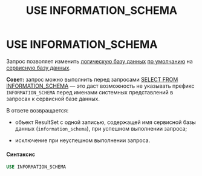 ﻿---
layout: default
title: USE INFORMATION_SCHEMA
nav_order: 31
parent: Запросы SQL+
grand_parent: Справочная информация
has_children: false
has_toc: false
---

USE INFORMATION_SCHEMA
======================

Запрос позволяет изменить [логическую базу данных](../../../Обзор_понятий_компонентов_и_связей/Основные_понятия/Логическая_база_данных/Логическая_база_данных.md) 
[по умолчанию](../../../Работа_с_системой/Другие_функции/Определение_логической_БД_по_умолчанию/Определение_логической_БД_по_умолчанию.md) 
на [сервисную базу данных](../../../Обзор_понятий_компонентов_и_связей/Основные_понятия/Сервисная_база_данных/Сервисная_база_данных.md).

**Совет:** запрос можно выполнить перед запросами [SELECT FROM INFORMATION_SCHEMA](../SELECT_FROM_INFORMATION_SCHEMA/SELECT_FROM_INFORMATION_SCHEMA.md) — 
это даст возможность не указывать префикс `INFORMATION_SCHEMA` перед именами системных 
представлений в запросах к сервисной базе данных.

В ответе возвращается:

*   объект ResultSet c одной записью, содержащей имя сервисной базы данных (`information_schema`), 
    при успешном выполнении запроса;

*   исключение при неуспешном выполнении запроса.

#### Синтаксис
```sql
USE INFORMATION_SCHEMA
```